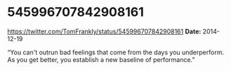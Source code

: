 # 545996707842908161
https://twitter.com/TomFrankly/status/545996707842908161
**Date:** 2014-12-19

“You can't outrun bad feelings that come from the days you underperform. As you get better, you establish a new baseline of performance.”
